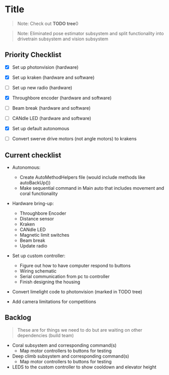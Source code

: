 # Title

> Note: Check out **TODO tree**0

> Note: Eliminated pose estimator subsystem and split functionality into drivetrain subsystem and vision subsystem

## Priority Checklist

- [x] Set up photonvision (hardware)
- [x] Set up kraken (hardware and software)
- [ ] Set up new radio (hardware)
- [x] Throughbore encoder (hardware and software)
- [ ] Beam break (hardware and software)
- [ ] CANdle LED (hardware and software)
- [x] Set up default autonomous
- [ ] Convert swerve drive motors (not angle motors) to krakens



## Current checklist

- Autonomous:
  - Create AutoMethodHelpers file (would include methods like autoBackUp())
  - Make sequential command in Main auto that includes movement and coral functionality

- Hardware bring-up:
  - Throughbore Encoder
  - Distance sensor
  - Kraken
  - CANdle LED
  - Magnetic limit switches
  - Beam break
  - Update radio

- Set up custom controller:
  - Figure out how to have computer respond to buttons
  - Wiring schematic
  - Serial communication from pc to controller
  - Finish designing the housing

- Convert limelight code to photonvision (marked in TODO tree)
- Add camera limitations for competitions

## Backlog

> These are for things we need to do but are waiting on other dependencies (build team)

- Coral subsystem and corresponding command(s)
  - Map motor controllers to buttons for testing
- Deep climb subsystem and corresponding command(s)
  - Map motor controllers to buttons for testing
- LEDS to the custom controller to show cooldown and elevator height